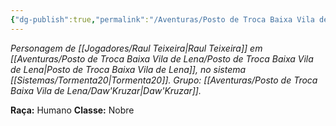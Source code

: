 ```yaml
---
{"dg-publish":true,"permalink":"/Aventuras/Posto de Troca Baixa Vila de Lena/Johnny Festeiro/","noteIcon":"","created":"2025-10-13T17:42:15.349-03:00"}
---
```


*Personagem de [[Jogadores/Raul Teixeira\|Raul Teixeira]] em [[Aventuras/Posto de Troca Baixa Vila de Lena/Posto de Troca Baixa Vila de Lena\|Posto de Troca Baixa Vila de Lena]], no sistema [[Sistemas/Tormenta20\|Tormenta20]].*
*Grupo: [[Aventuras/Posto de Troca Baixa Vila de Lena/Daw'Kruzar\|Daw'Kruzar]].*

**Raça:** Humano
**Classe:** Nobre